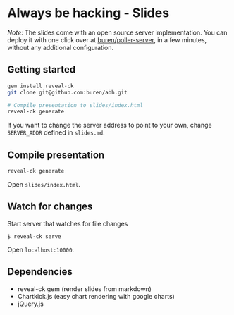 # Always be hacking - Slides

_Note_: The slides come with an open source server implementation. You can deploy it with one click over at [buren/poller-server](https://github.com/buren/poller-server), in a few minutes, without any additional configuration.

## Getting started

```bash
gem install reveal-ck
git clone git@github.com:buren/abh.git

# Compile presentation to slides/index.html
reveal-ck generate
```

If you want to change the server address to point to your own, change `SERVER_ADDR` defined in `slides.md`.

## Compile presentation

```bash
reveal-ck generate
```

Open `slides/index.html`.

## Watch for changes

Start server that watches for file changes

```
$ reveal-ck serve
```

Open `localhost:10000`.

## Dependencies

* reveal-ck gem (render slides from markdown)
* Chartkick.js (easy chart rendering with google charts)
* jQuery.js
